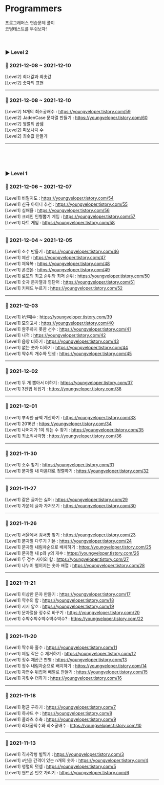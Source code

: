 # Programmers
프로그래머스 연습문제 풀이<br>
코딩테스트를 부숴보자!
<br><br><br>

### ▶ Level 2

### 🌱 2021-12-08 ~ 2021-12-10
[Level2] 최대값과 최솟값 <br>
[Level2] 숫자의 표현<br>
<hr>

### 🌱 2021-12-08 ~ 2021-12-10
[Level2] N개의 최소공배수 : https://youngveloper.tistory.com/59 <br>
[Level2] JadenCase 문자열 만들기 : https://youngveloper.tistory.com/60 <br>
[Level2] 행렬의 곱셈 <br>
[Level2] 피보나치 수 <br>
[Level2] 최솟값 만들기 <br>
<hr>

<br><br><br>
### ▶ Level 1

### 🌱 2021-12-06 ~ 2021-12-07
[Level1] 비밀지도 : https://youngveloper.tistory.com/54 <br>
[Level1] 신규 아이디 추천 : https://youngveloper.tistory.com/55 <br>
[Level1] 실패율 : https://youngveloper.tistory.com/56 <br>
[Level1] 크레인 인형뽑기 게임 : https://youngveloper.tistory.com/57 <br>
[Level1] 다트 게임 : https://youngveloper.tistory.com/58 <br>
<hr>

### 🌱 2021-12-04 ~ 2021-12-05
[Level1] 소수 만들기 : https://youngveloper.tistory.com/46 <br>
[Level1] 예산 : https://youngveloper.tistory.com/47 <br>
[Level1] 체육복 : https://youngveloper.tistory.com/48 <br>
[Level1] 폰켓몬 : https://youngveloper.tistory.com/49 <br>
[Level1] 로또의 최고 순위와 최저 순위 : https://youngveloper.tistory.com/50 <br>
[Level1] 숫자 문자열과 영단어 : https://youngveloper.tistory.com/51 <br>
[Level1] 키패드 누르기 : https://youngveloper.tistory.com/52 <br>
<hr>

### 🌱 2021-12-03
[Level1] k번째수 : https://youngveloper.tistory.com/39 <br>
[Level1] 모의고사 : https://youngveloper.tistory.com/40 <br>
[Level1] 완주하지 못한 선수 : https://youngveloper.tistory.com/41 <br>
[Level1] 내적 : https://youngveloper.tistory.com/42 <br>
[Level1] 음양 더하기 : https://youngveloper.tistory.com/43 <br>
[Level1] 없는 숫자 더하기 : https://youngveloper.tistory.com/44 <br>
[Level1] 약수의 개수와 덧셈 : https://youngveloper.tistory.com/45 <br>
<hr>

### 🌱 2021-12-02
[Level1] 두 개 뽑아서 더하기 : https://youngveloper.tistory.com/37 <br>
[Level1] 3진법 뒤집기 : https://youngveloper.tistory.com/38 <br>
<hr>

### 🌱 2021-12-01
[Level1] 부족한 금액 계산하기 : https://youngveloper.tistory.com/33 <br>
[Level1] 2016년 : https://youngveloper.tistory.com/34 <br>
[Level1] 나머지가 1이 되는 수 찾기 : https://youngveloper.tistory.com/35 <br>
[Level1] 최소직사각형 : https://youngveloper.tistory.com/36 <br>
<hr>

### 🌱 2021-11-30
[Level1] 소수 찾기 : https://youngveloper.tistory.com/31 <br>
[Level1] 문자열 내 마음대로 정렬하기 : https://youngveloper.tistory.com/32 <br>
<hr>

### 🌱 2021-11-27
[Level1] 같은 글자는 싫어 : https://youngveloper.tistory.com/29 <br>
[Level1] 가운데 글자 가져오기 : https://youngveloper.tistory.com/30 <br>
<hr>

### 🌱 2021-11-26
[Level1] 서울에서 김서방 찾기 : https://youngveloper.tistory.com/23 <br>
[Level1] 문자열 다루기 기본 : https://youngveloper.tistory.com/24 <br>
[Level1] 문자열 내림차순으로 배치하기 : https://youngveloper.tistory.com/25 <br>
[Level1] 문자열 내 p와 y의 개수 : https://youngveloper.tistory.com/26 <br>
[Level1] 두 정수 사이의 합 : https://youngveloper.tistory.com/27 <br>
[Level1] 나누어 떨어지는 숫자 배열 : https://youngveloper.tistory.com/28 <br>
<hr>

### 🌱 2021-11-21
[Level1] 이상한 문자 만들기 : https://youngveloper.tistory.com/17 <br>
[Level1] 약수의 합 : https://youngveloper.tistory.com/18 <br>
[Level1] 시저 암호 : https://youngveloper.tistory.com/19 <br>
[Level1] 문자열을 정수로 바꾸기 : https://youngveloper.tistory.com/20 <br>
[Level1] 수박수박수박수박수박수? : https://youngveloper.tistory.com/22 <br>
<hr>


### 🌱 2021-11-20
[Level1] 짝수와 홀수 : https://youngveloper.tistory.com/11 <br>
[Level1] 제일 작은 수 제거하기 : https://youngveloper.tistory.com/12 <br>
[Level1] 정수 제곱근 판별 : https://youngveloper.tistory.com/13 <br>
[Level1] 정수 내림차순으로 배치하기 : https://youngveloper.tistory.com/14 <br>
[Level1] 자연수 뒤집어 배열로 만들기 : https://youngveloper.tistory.com/15 <br>
[Level1] 자릿수 더하기 : https://youngveloper.tistory.com/16 <br>
<hr>

### 🌱 2021-11-18
[Level1] 평균 구하기 : https://youngveloper.tistory.com/7 <br>
[Level1] 하샤드 수 : https://youngveloper.tistory.com/8 <br>
[Level1] 콜라츠 추측 : https://youngveloper.tistory.com/9 <br>
[Level1] 최대공약수와 최소공배수 : https://youngveloper.tistory.com/10 <br>
<hr>

### 🌱 2021-11-13
[Level1] 직사각형 별찍기 : https://youngveloper.tistory.com/3 <br>
[Level1] x만큼 간격이 있는 n개의 숫자 : https://youngveloper.tistory.com/4 <br>
[Level1] 행렬의 덧셈 : https://youngveloper.tistory.com/5 <br>
[Level1] 핸드폰 번호 가리기 : https://youngveloper.tistory.com/6 <br>
<hr>
